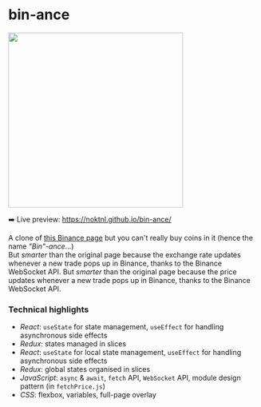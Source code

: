 # bin-ance

<img width="350" alt="" src="https://user-images.githubusercontent.com/94875599/152708663-0e97ffb7-8e2b-4417-8c6a-72815f128631.png">

➡️ Live preview: https://noktnl.github.io/bin-ance/

A clone of [this Binance page](https://www.binance.com/en/buy-sell-crypto) but you can't really buy coins in it (hence the name _"Bin"-ance_...)\
 But _smarter_ than the original page because the exchange rate updates whenever a new trade pops up in Binance, thanks to the Binance WebSocket API.
But _smarter_ than the original page because the price updates whenever a new trade pops up in Binance, thanks to the Binance WebSocket API.

### Technical highlights

- _React_: `useState` for state management, `useEffect` for handling asynchronous side effects
- _Redux_: states managed in slices
- _React_: `useState` for local state management, `useEffect` for handling asynchronous side effects
- _Redux_: global states organised in slices
- _JavaScript_: `async` & `await`, `fetch` API, `WebSocket` API, module design pattern (in `fetchPrice.js`)
- _CSS_: flexbox, variables, full-page overlay

